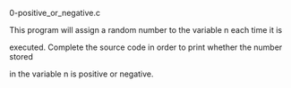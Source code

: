 0-positive_or_negative.c



This program will assign a random number to the variable n each time it is

executed. Complete the source code in order to print whether the number stored

in the variable n is positive or negative.
